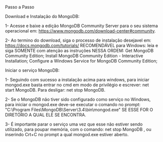 Passo a Passo

Download e Instalação do MongoDB:

  1- Acesse e baixe a edição MongoDB Community Server para o seu sistema operacional em: https://www.mongodb.com/download-center#community.

  2- Ao termino do download, siga o processo de instalação desejavel em: https://docs.mongodb.com/tutorials/
  RECOMENDÁVEL para Windows: leia e siga SOMENTE com atenção as instruções NESSA ORDEM: 
  Get MongoDB Community Edition; Install MongoDB Community Edition - Interactive Installation; 
  Configure a Windows Service for MongoDB Community Edition;

Iniciar o serviço MongoDB:

  1- Seguindo com sucesso a instalação acima para windows, para iniciar mongod.exe basta entrar no cmd em modo
  de privilégio e escrever: net start MongoDB. Para desligar: net stop MongoDB.

  2- Se o MongoDB não tiver sido configurado como serviço no Windows, para iniciar o mongod.exe deve-se executar 
  o comando no prompt: "C:\Program Files\MongoDB\Server\3.4\bin\mongod.exe" SE ESSE FOR O DIRETÓRIO A QUAL ELE SE ENCONTRA.

  3- É importante parar o serviço uma vez que esse não estiver sendo utilizado, para poupar memória, 
  com o comando: net stop MongoDB , ou inserindo Crt+C no prompt a qual mongod.exe estiver aberto.
